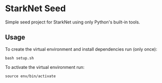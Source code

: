 # StarkNet Seed

Simple seed project for StarkNet using only Python's built-in tools.

## Usage

To create the virtual environment and install dependencies run (only once):

```
bash setup.sh
```

To activate the virtual environment run:

```
source env/bin/activate
```
